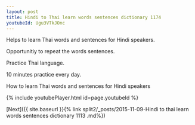```yaml
---
layout: post
title: Hindi to Thai learn words sentences dictionary 1174 
youtubeId: Ugu3VTkJOnc
---
```

 
 
Helps to learn Thai words and sentences for Hindi speakers.

Opportunitiy to repeat the words sentences. 

Practice Thai language. 
 
10 minutes practice every day. 
 
How to learn Thai words and sentences for Hindi speakers 
 
{% include youtubePlayer.html id=page.youtubeId %}
 
 
[Next]({{ site.baseurl }}{% link  split2/_posts/2015-11-09-Hindi to thai learn words sentences dictionary 1113 .md%})
 
